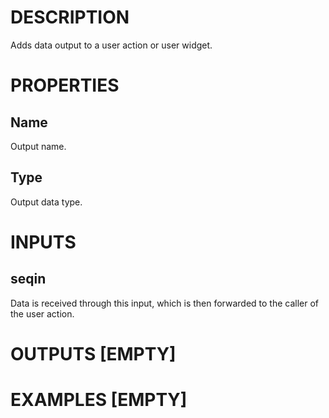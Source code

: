 # DESCRIPTION

Adds data output to a user action or user widget.

# PROPERTIES

## Name

Output name.

## Type

Output data type.

# INPUTS

## seqin

Data is received through this input, which is then forwarded to the caller of the user action.

# OUTPUTS [EMPTY]

# EXAMPLES [EMPTY]
